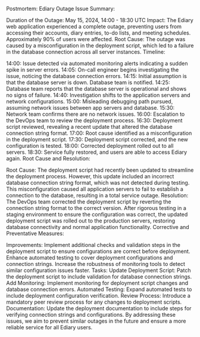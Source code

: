 
Postmortem: Ediary Outage
Issue Summary:

Duration of the Outage: May 15, 2024, 14:00 - 18:30 UTC
Impact: The Ediary web application experienced a complete outage, preventing users from accessing their accounts, diary entries, to-do lists, and meeting schedules. Approximately 90% of users were affected.
Root Cause: The outage was caused by a misconfiguration in the deployment script, which led to a failure in the database connection across all server instances.
Timeline:

14:00: Issue detected via automated monitoring alerts indicating a sudden spike in server errors.
14:05: On-call engineer begins investigating the issue, noticing the database connection errors.
14:15: Initial assumption is that the database server is down. Database team is notified.
14:25: Database team reports that the database server is operational and shows no signs of failure.
14:40: Investigation shifts to the application servers and network configurations.
15:00: Misleading debugging path pursued, assuming network issues between app servers and database.
15:30: Network team confirms there are no network issues.
16:00: Escalation to the DevOps team to review the deployment process.
16:30: Deployment script reviewed, revealing a recent update that altered the database connection string format.
17:00: Root cause identified as a misconfiguration in the deployment script.
17:30: Deployment script corrected, and the new configuration is tested.
18:00: Corrected deployment rolled out to all servers.
18:30: Service fully restored, and users are able to access Ediary again.
Root Cause and Resolution:

Root Cause: The deployment script had recently been updated to streamline the deployment process. However, this update included an incorrect database connection string format, which was not detected during testing. This misconfiguration caused all application servers to fail to establish a connection to the database, resulting in a total service outage.
Resolution: The DevOps team corrected the deployment script by reverting the connection string format to the correct version. After rigorous testing in a staging environment to ensure the configuration was correct, the updated deployment script was rolled out to the production servers, restoring database connectivity and normal application functionality.
Corrective and Preventative Measures:

Improvements:
Implement additional checks and validation steps in the deployment script to ensure configurations are correct before deployment.
Enhance automated testing to cover deployment configurations and connection strings.
Increase the robustness of monitoring tools to detect similar configuration issues faster.
Tasks:
Update Deployment Script: Patch the deployment script to include validation for database connection strings.
Add Monitoring: Implement monitoring for deployment script changes and database connection errors.
Automated Testing: Expand automated tests to include deployment configuration verification.
Review Process: Introduce a mandatory peer review process for any changes to deployment scripts.
Documentation: Update the deployment documentation to include steps for verifying connection strings and configurations.
By addressing these issues, we aim to prevent similar outages in the future and ensure a more reliable service for all Ediary users.
